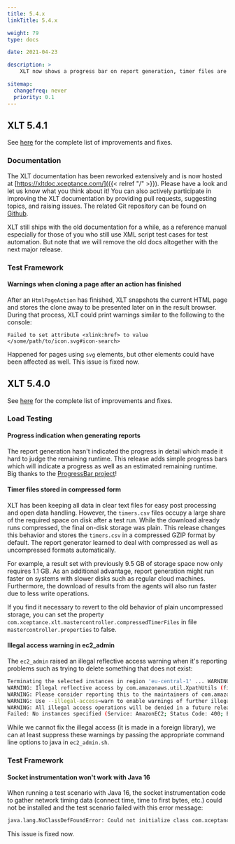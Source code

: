 ```yaml
---
title: 5.4.x
linkTitle: 5.4.x

weight: 79
type: docs

date: 2021-04-23

description: >
    XLT now shows a progress bar on report generation, timer files are stored in compressed form, and a few issues were fixed.

sitemap:
  changefreq: never
  priority: 0.1
---
```


## XLT 5.4.1

See [here](https://github.com/Xceptance/XLT/milestone/11?closed=1) for the complete list of improvements and fixes.

### Documentation

The XLT documentation has been reworked extensively and is now hosted at [https://xltdoc.xceptance.com/]({{< relref "/" >}}). Please have a look and let us know what you think about it! You can also actively participate in improving the XLT documentation by providing pull requests, suggesting topics, and raising issues. The related Git repository can be found on [Github](https://github.com/Xceptance/xlt-documentation).

XLT still ships with the old documentation for a while, as a reference manual especially for those of you who still use XML script test cases for test automation. But note that we will remove the old docs altogether with the next major release.


### Test Framework

#### Warnings when cloning a page after an action has finished

After an `HtmlPageAction` has finished, XLT snapshots the current HTML page and stores the clone away to be presented later on in the result browser. During that process, XLT could print warnings similar to the following to the console:

```
Failed to set attribute <xlink:href> to value </some/path/to/icon.svg#icon-search>
```

Happened for pages using `svg` elements, but other elements could have been affected as well. This issue is fixed now.



## XLT 5.4.0

See [here](https://github.com/Xceptance/XLT/milestone/10?closed=1) for the complete list of improvements and fixes.

### Load Testing

#### Progress indication when generating reports

The report generation hasn't indicated the progress in detail which made it hard to judge the remaining runtime. This release adds simple progress bars which will indicate a progress as well as an estimated remaining runtime. Big thanks to the [ProgressBar project](https://github.com/ctongfei/progressbar/)!

#### Timer files stored in compressed form

XLT has been keeping all data in clear text files for easy post processing and open data handling. However, the `timers.csv` files occupy a large share of the required space on disk after a test run. While the download already runs compressed, the final on-disk storage was plain. This release changes this behavior and stores the `timers.csv` in a compressed GZIP format by default. The report generator learned to deal with compressed as well as uncompressed formats automatically.

For example, a result set with previously 9.5 GB of storage space now only requires 1.1 GB. As an additional advantage, report generation might run faster on systems with slower disks such as regular cloud machines. Furthermore, the download of results from the agents will also run faster due to less write operations.

If you find it necessary to revert to the old behavior of plain uncompressed storage, you can set the property `com.xceptance.xlt.mastercontroller.compressedTimerFiles` in file `mastercontroller.properties` to false.

#### Illegal access warning in ec2_admin

The `ec2_admin` raised an illegal reflective access warning when it's reporting problems such as trying to delete something that does not exist:

```bash 
Terminating the selected instances in region 'eu-central-1' ... WARNING: An illegal reflective access operation has occurred
WARNING: Illegal reflective access by com.amazonaws.util.XpathUtils (file:/home/anyone/projects/loadtest/xlt-5.3.0/lib/aws-java-sdk-core-1.11.762.jar) to method com.sun.org.apache.xpath.internal.XPathContext.getDTMManager()
WARNING: Please consider reporting this to the maintainers of com.amazonaws.util.XpathUtils
WARNING: Use --illegal-access=warn to enable warnings of further illegal reflective access operations
WARNING: All illegal access operations will be denied in a future release
Failed: No instances specified (Service: AmazonEC2; Status Code: 400; Error Code: InvalidParameterCombination; Request ID: 23234-3bd3-4157-b365-4bf7b4432221ec7)
```

While we cannot fix the illegal access (it is made in a foreign library), we can at least suppress these warnings by passing the appropriate command line options to java in `ec2_admin.sh`.


### Test Framework

#### Socket instrumentation won't work with Java 16

When running a test scenario with Java 16, the socket instrumentation code to gather network timing data (connect time, time to first bytes, etc.) could not be installed and the test scenario failed with this error message:

```bash 
java.lang.NoClassDefFoundError: Could not initialize class com.xceptance.xlt.engine.socket.InstrumentedSocketImpl
```

This issue is fixed now.